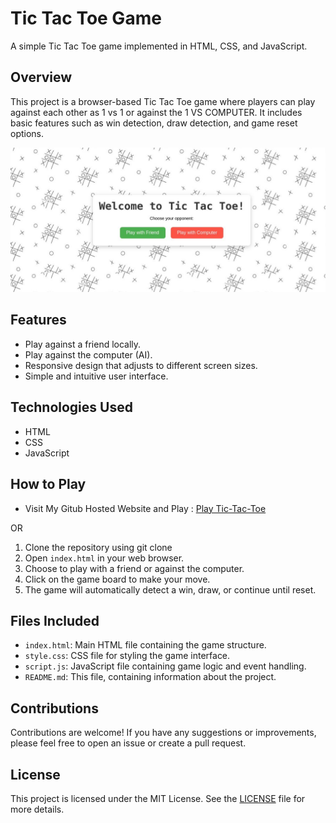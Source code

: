 # Tic Tac Toe Game

A simple Tic Tac Toe game implemented in HTML, CSS, and JavaScript.

## Overview

This project is a browser-based Tic Tac Toe game where players can play against each other as 1 vs 1 or against the 1 VS COMPUTER. It includes basic features such as win detection, draw detection, and game reset options.

![Tic Tac Toe Screenshot](./image/Startpage.jpg)

## Features

- Play against a friend locally.
- Play against the computer (AI).
- Responsive design that adjusts to different screen sizes.
- Simple and intuitive user interface.

## Technologies Used

- HTML
- CSS
- JavaScript

## How to Play

- Visit My Gitub Hosted Website and Play :
[Play Tic-Tac-Toe](https://shivamds15.github.io/tic-tac-toe-1vs1-comp/)

OR

1. Clone the repository using git clone
2. Open `index.html` in your web browser.
3. Choose to play with a friend or against the computer.
4. Click on the game board to make your move.
5. The game will automatically detect a win, draw, or continue until reset.

## Files Included

- `index.html`: Main HTML file containing the game structure.
- `style.css`: CSS file for styling the game interface.
- `script.js`: JavaScript file containing game logic and event handling.
- `README.md`: This file, containing information about the project.

## Contributions

Contributions are welcome! If you have any suggestions or improvements, please feel free to open an issue or create a pull request.

## License

This project is licensed under the MIT License. See the [LICENSE](LICENSE) file for more details.
